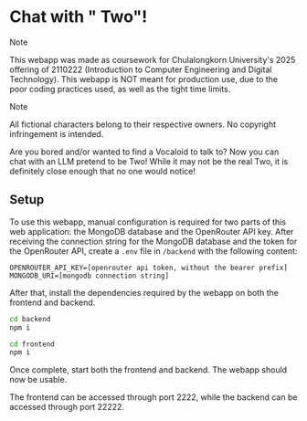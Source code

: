 # Chat with " Two"!

> [!NOTE]
> This webapp was made as coursework for Chulalongkorn University's 2025 offering of 2110222 (Introduction to Computer Engineering and Digital Technology).
> This webapp is NOT meant for production use, due to the poor coding practices used, as well as the tight time limits.

> [!NOTE]
> All fictional characters belong to their respective owners. No copyright infringement is intended.

Are you bored and/or wanted to find a Vocaloid to talk to? 
Now you can chat with an LLM pretend to be  Two! 
While it may not be the real  Two, it is definitely close enough that no one would notice! 

## Setup
To use this webapp, manual configuration is required for two parts of this web application: the MongoDB database and the OpenRouter API key.
After receiving the connection string for the MongoDB database and the token for the OpenRouter API, create a `.env` file in `/backend` with the following content:
```
OPENROUTER_API_KEY=[openrouter api token, without the bearer prefix]
MONGODB_URI=[mongodb connection string]
```

After that, install the dependencies required by the webapp on both the frontend and backend.

```bash
cd backend
npm i
```

```bash
cd frontend
npm i
```

Once complete, start both the frontend and backend. The webapp should now be usable.

The frontend can be accessed through port 2222, while the backend can be accessed through port 22222.